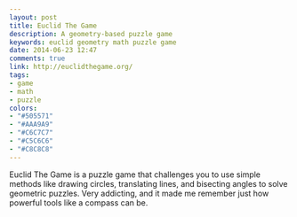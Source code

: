 ```yaml
---
layout: post
title: Euclid The Game
description: A geometry-based puzzle game
keywords: euclid geometry math puzzle game
date: 2014-06-23 12:47
comments: true
link: http://euclidthegame.org/
tags:
- game
- math
- puzzle
colors:
- "#505571"
- "#AAA9A9"
- "#C6C7C7"
- "#C5C6C6"
- "#C8C8C8"
---
```


Euclid The Game is a puzzle game that challenges you to use simple methods like drawing circles, translating lines, and bisecting angles to solve geometric puzzles. Very addicting, and it made me remember just how powerful tools like a compass can be.
